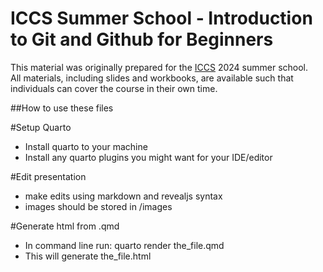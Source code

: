 # ICCS Summer School - Introduction to Git and Github for Beginners


This material was originally prepared for the [ICCS](https://iccs.cam.ac.uk/events/iccs-summer-school-2024) 2024 summer school.  
All materials, including slides and workbooks, are available such that individuals can cover the course in their own time.


##How to use these files

#Setup Quarto
 - Install quarto to your machine
 - Install any quarto plugins you might want for your IDE/editor

#Edit presentation
- make edits using markdown and revealjs syntax
- images should be stored in /images

#Generate html from .qmd
- In command line run:
  quarto render the_file.qmd
- This will generate the_file.html



